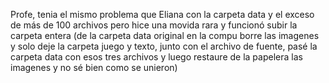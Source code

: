 Profe, tenia el mismo problema que Eliana con la carpeta data y el exceso de más de 100 archivos pero hice una movida rara y funcionó subir la carpeta entera (de la carpeta data original en la compu borre las imagenes y solo deje la carpeta juego y texto, junto con el archivo de fuente, pasé la carpeta data con esos tres archivos y luego restaure de la papelera las imagenes y no sé bien como se unieron) 
